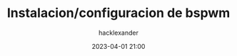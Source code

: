 ---
title: "Instalacion/configuracion de bspwm"
layout: post
date: 2023-04-01 21:00
image: /assets/arch/kitty/kitty.jpg
headerImage: true
star: true
tag:
- bspwm
- Archlinux
- instalacion
category: blog
author: hacklexander
description: Instalaremos y configuraremos el administrador de ventanas llamado bspwm
---
